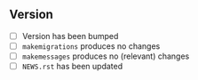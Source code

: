 ## Version <!-- Add version number here -->

- [ ] Version has been bumped
- [ ] `makemigrations` produces no changes <!-- CI step to check this? -->
- [ ] `makemessages` produces no (relevant) changes <!-- As above -->
- [ ] `NEWS.rst` has been updated